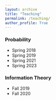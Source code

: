 ```yaml
---
layout: archive
title: "Teaching"
permalink: /teaching/
author_profile: True
---
```




### Probability
* Spring 2018
* Spring 2019
* Spring 2021
* Spring 2023



### Information Theory
* Fall 2019
* Fall 2020
